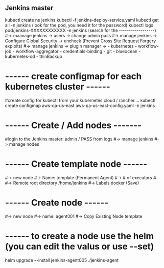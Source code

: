 ## Jenkins master
kubectl create ns jenkins
kubectl -f jenkins-deploy-service.yaml
kubectl get all -n jenkins (look for the pod, you need it for the password)
kubectl logs pod/jenkins-XXXXXXXXXXXX -n jenkins (search for the ------------------)
#-> maanage jenkins -> users -> change admin pass
#-> manage jenkins -> Configure Global Security -> uncheck (Prevent Cross Site Request Forgery exploits)
#-> manage jenkins -> plugin manager -> 
    - kubernetes
    - workflow-job
    - workflow-aggregator
    - credentials-binding
    - git
    - blueocean
    - kubernetes-cd
    - thinBackup
# ------ create configmap for each kubernetes cluster ------
#create config for kubectl from your kubernetes cloud / rancher....
kubectl create configmap aws-qa-us-east aws-qa-us-east-config.yaml -n jenkins
# ------ Create / Add nodes -------
#login to the Jenkins master: admin / PASS from logs
#-> manage jenkins 
#-> manage nodes
# ------ Create template node ------
#-> new node
#-> Name: template  (Permanent Agent)
#-> # of executors 4
#-> Remote root directory /home/jenkins
#-> Labels docker (Save)
# ------ Create node ------
#-> new node
#-> name: agent001
#-> Copy Existing Node template
# ------ to create a node use the helm (you can edit the valus or use --set)
helm upgrade --install jenkins-agent005 ./jenkins-agent
